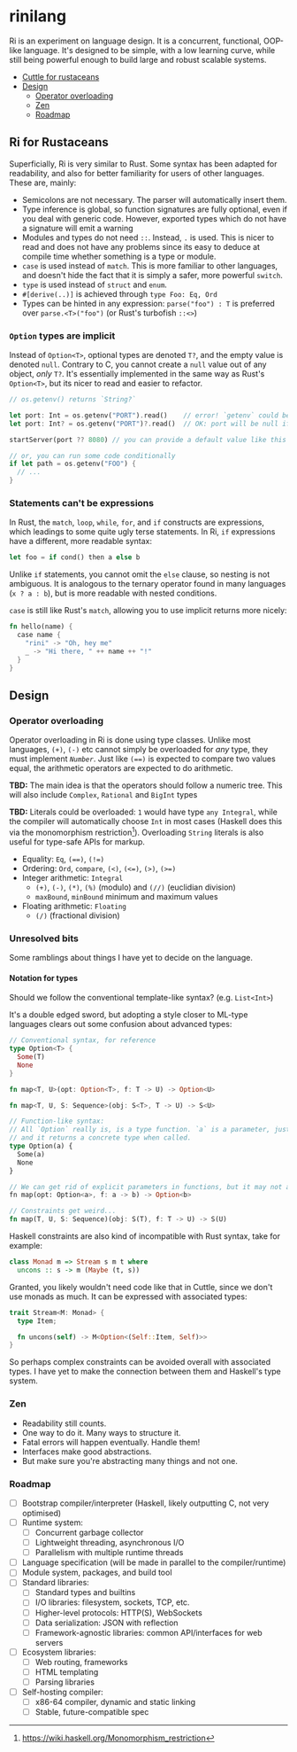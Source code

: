 # rinilang

Ri is an experiment on language design. It is a concurrent, functional, OOP-like language. It's
designed to be simple, with a low learning curve, while still being powerful enough to build large
and robust scalable systems.

- [Cuttle for rustaceans](#cuttle-for-rustaceans)
- [Design](#design)
  - [Operator overloading](#operator-overloading)
  - [Zen](#zen)
  - [Roadmap](#roadmap)

## Ri for Rustaceans

Superficially, Ri is very similar to Rust. Some syntax has been adapted for readability, and also
for better familiarity for users of other languages. These are, mainly:

- Semicolons are not necessary. The parser will automatically insert them.
- Type inference is global, so function signatures are fully optional, even if you deal with generic
code. However, exported types which do not have a signature will emit a warning
- Modules and types do not need `::`. Instead, `.` is used. This is nicer to read and does not have
any problems since its easy to deduce at compile time whether something is a type or module.
- `case` is used instead of `match`. This is more familiar to other languages, and doesn't hide the
fact that it is simply a safer, more powerful `switch`.
- `type` is used instead of `struct` and `enum`.
- `#[derive(..)]` is achieved through `type Foo: Eq, Ord`
- Types can be hinted in any expression: `parse("foo") : T` is preferred over `parse.<T>("foo")` (or
Rust's turbofish `::<>`)

### `Option` types are implicit

Instead of `Option<T>`, optional types are denoted `T?`, and the empty value is denoted `null`.
Contrary to C, you cannot create a `null` value out of any object, *only* `T?`. It's essentially
implemented in the same way as Rust's `Option<T>`, but its nicer to read and easier to refactor.

```rs
// os.getenv() returns `String?`

let port: Int = os.getenv("PORT").read()    // error! `getenv` could be null!
let port: Int? = os.getenv("PORT")?.read()  // OK: port will be null if the variable is unset

startServer(port ?? 8080) // you can provide a default value like this

// or, you can run some code conditionally
if let path = os.getenv("FOO") {
  // ...
}
```

### Statements can't be expressions

In Rust, the `match`, `loop`, `while`, `for`, and `if` constructs are expressions, which leadings to
some quite ugly terse statements. In Ri, `if` expressions have a different, more readable syntax:

```rs
let foo = if cond() then a else b
```

Unlike `if` statements, you cannot omit the `else` clause, so nesting is not ambiguous. It is
analogous to the ternary operator found in many languages (`x ? a : b`), but is more readable with
nested conditions.

`case` is still like Rust's `match`, allowing you to use implicit returns more nicely:

```rs
fn hello(name) {
  case name {
    "rini" -> "Oh, hey me"
    _ -> "Hi there, " ++ name ++ "!"
  }
}
```

## Design

### Operator overloading

Operator overloading in Ri is done using type classes. Unlike most languages, `(+)`, `(-)` etc
cannot simply be overloaded for *any* type, they must implement *`Number`*. Just like `(==)` is
expected to compare two values equal, the arithmetic operators are expected to do arithmetic.

**TBD:** The main idea is that the operators should follow a numeric tree. This will also include
`Complex`, `Rational` and `BigInt` types

**TBD:** Literals could be overloaded: `1` would have type `any Integral`, while the compiler will
automatically choose `Int` in most cases (Haskell does this via the monomorphism restriction[^1]).
Overloading `String` literals is also useful for type-safe APIs for markup.

[^1]: https://wiki.haskell.org/Monomorphism_restriction

- Equality: `Eq`, `(==)`, `(!=)`
- Ordering: `Ord`, `compare`, `(<)`, `(<=)`, `(>)`, `(>=)`
- Integer arithmetic: `Integral`
  - `(+)`, `(-)`, `(*)`, `(%)` (modulo) and `(//)` (euclidian division)
  - `maxBound`, `minBound` minimum and maximum values
- Floating arithmetic: `Floating`
  - `(/)` (fractional division)

### Unresolved bits

Some ramblings about things I have yet to decide on the language.

#### Notation for types

Should we follow the conventional template-like syntax? (e.g. `List<Int>`)

It's a double edged sword, but adopting a style closer to ML-type languages clears out some
confusion about advanced types:

```rs
// Conventional syntax, for reference
type Option<T> {
  Some(T)
  None
}

fn map<T, U>(opt: Option<T>, f: T -> U) -> Option<U>

fn map<T, U, S: Sequence>(obj: S<T>, T -> U) -> S<U>

// Function-like syntax:
// All `Option` really is, is a type function. `a` is a parameter, just like in a regular function,
// and it returns a concrete type when called.
type Option(a) {
  Some(a)
  None
}

// We can get rid of explicit parameters in functions, but it may not actually be good to
fn map(opt: Option<a>, f: a -> b) -> Option<b>

// Constraints get weird...
fn map(T, U, S: Sequence)(obj: S(T), f: T -> U) -> S(U)
```

Haskell constraints are also kind of incompatible with Rust syntax, take for example:

```hs
class Monad m => Stream s m t where
  uncons :: s -> m (Maybe (t, s))
```

Granted, you likely wouldn't need code like that in Cuttle, since we don't use monads as much. It
can be expressed with associated types:

```rs
trait Stream<M: Monad> {
  type Item;

  fn uncons(self) -> M<Option<(Self::Item, Self)>>
}
```

So perhaps complex constraints can be avoided overall with associated types. I have yet to make the
connection between them and Haskell's type system.

### Zen

- Readability still counts.
- One way to do it. Many ways to structure it.
- Fatal errors will happen eventually. Handle them!
- Interfaces make good abstractions.
- But make sure you're abstracting many things and not one.

### Roadmap

- [ ] Bootstrap compiler/interpreter (Haskell, likely outputting C, not very optimised)
- [ ] Runtime system:
  - [ ] Concurrent garbage collector
  - [ ] Lightweight threading, asynchronous I/O
  - [ ] Parallelism with multiple runtime threads
- [ ] Language specification (will be made in parallel to the compiler/runtime)
- [ ] Module system, packages, and build tool
- [ ] Standard libraries:
  - [ ] Standard types and builtins
  - [ ] I/O libraries: filesystem, sockets, TCP, etc.
  - [ ] Higher-level protocols: HTTP(S), WebSockets
  - [ ] Data serialization: JSON with reflection
  - [ ] Framework-agnostic libraries: common API/interfaces for web servers
- [ ] Ecosystem libraries:
  - [ ] Web routing, frameworks
  - [ ] HTML templating
  - [ ] Parsing libraries
- [ ] Self-hosting compiler:
  - [ ] x86-64 compiler, dynamic and static linking
  - [ ] Stable, future-compatible spec
